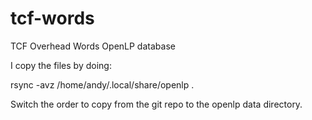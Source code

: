 # tcf-words
TCF Overhead Words
OpenLP database

I copy the files by doing:

rsync -avz /home/andy/.local/share/openlp .

Switch the order to copy from the git repo to the openlp data directory.
